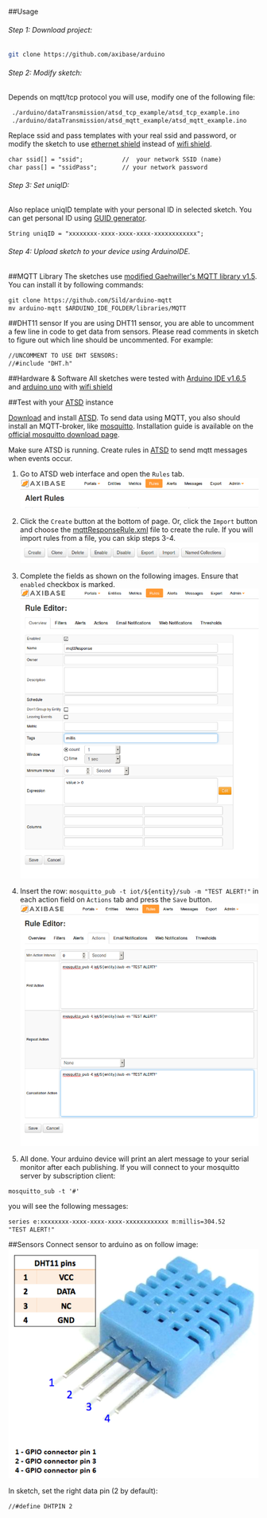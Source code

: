##Usage

###### Step 1: Download project: 
```bash
git clone https://github.com/axibase/arduino
```

###### Step 2: Modify sketch:

Depends on mqtt/tcp protocol you will use, modify one of the following file:

```
 ./arduino/dataTransmission/atsd_tcp_example/atsd_tcp_example.ino
 ./arduino/dataTransmission/atsd_mqtt_example/atsd_mqtt_example.ino
```

Replace ssid and pass templates with your real ssid and password, or modify the sketch to use [ethernet shield](https://www.arduino.cc/en/Main/ArduinoEthernetShield) instead of [wifi shield](https://www.arduino.cc/en/Main/ArduinoWiFiShield).
```
char ssid[] = "ssid";           //  your network SSID (name)
char pass[] = "ssidPass";       // your network password
```

######  Step 3: Set uniqID:

Also replace uniqID template with your personal ID in selected sketch.
You can get personal ID using [GUID generator](https://www.guidgenerator.com/online-guid-generator.aspx).
```
String uniqID = "xxxxxxxx-xxxx-xxxx-xxxx-xxxxxxxxxxxx";
```

######  Step 4: Upload sketch to your device using ArduinoIDE.


##MQTT Library
The sketches use [modified Gaehwiller's MQTT library v1.5](https://github.com/Sild/arduino-mqtt). 
You can install it by following commands:
```
git clone https://github.com/Sild/arduino-mqtt
mv arduino-mqtt $ARDUINO_IDE_FOLDER/libraries/MQTT
```

##DHT11 sensor
If you are using DHT11 sensor, you are able to uncomment a few line in code to get data from sensors. Please read comments in sketch to figure out which line should be uncommented. For example:
```
//UNCOMMENT TO USE DHT SENSORS:
//#include "DHT.h"
```

##Hardware & Software
All sketches were tested with [Arduino IDE v1.6.5](https://www.arduino.cc/en/Main/Software) and [arduino uno](http://www.arduino.cc/en/Main/ArduinoBoardUno) with [wifi shield](https://www.arduino.cc/en/Main/ArduinoWiFiShield)

##Test with your [ATSD](http://axibase.com/products/axibase-time-series-database/) instance

[Download](http://axibase.com/products/axibase-time-series-database/download-atsd/) and install [ATSD](http://axibase.com/products/axibase-time-series-database/). To send data using MQTT, you also should install an MQTT-broker, like [mosquitto](http://mosquitto.org/). Installation guide is available on the [official mosquitto download page](http://mosquitto.org/download/).

Make sure ATSD is running. Create rules in [ATSD](http://axibase.com/products/axibase-time-series-database/) to send mqtt messages when events occur.

1. Go to ATSD web interface and open the `Rules` tab.
![ATSD Rules](https://github.com/axibase/arduino/blob/master/dataTransmission/images/rules.png)

2. Click the `Create` button at the bottom of page. Or, click the `Import` button and choose the [mqttResponseRule.xml](https://github.com/axibase/arduino/blob/master/dataTransmission/mqttResponseRule.xml) file to create the rule. If you will import rules from a file, you can skip steps 3-4.
![create rule](https://github.com/axibase/arduino/blob/master/dataTransmission/images/rules_bottom.png)

3. Complete the fields as shown on the following images. Ensure that `enabled` checkbox is marked.
![rule overview](https://github.com/axibase/arduino/blob/master/dataTransmission/images/overview.png)

4. Insert the row: `mosquitto_pub -t iot/${entity}/sub -m "TEST ALERT!"` in each action field on `Actions` tab and press the `Save` button.
![action](https://github.com/axibase/arduino/blob/master/dataTransmission/images/action.png)

5. All done. Your arduino device will print an alert message to your serial monitor after each publishing. If you will connect to your mosquitto server by subscription client:
```
mosquitto_sub -t '#'
```
you will see the following messages:
```
series e:xxxxxxxx-xxxx-xxxx-xxxx-xxxxxxxxxxxx m:millis=304.52
"TEST ALERT!"
```

##Sensors
Connect sensor to arduino as on follow image:
![dht11](https://github.com/axibase/arduino/blob/master/dataTransmission/images/dht11.png)

In sketch, set the right data pin (2 by default):
```
//#define DHTPIN 2
```









